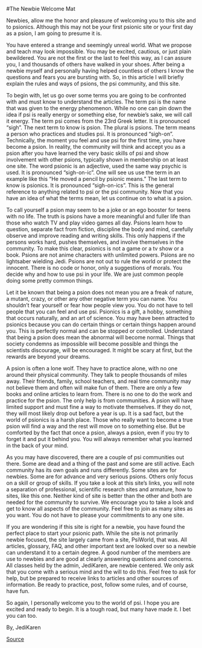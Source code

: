 #The Newbie Welcome Mat

Newbies, allow me the honor and pleasure of welcoming you to this site and to psionics.  Although this may not be your first psionic site or your first day as a psion, I am going to presume it is. 

You have entered a strange and seemingly unreal world.  What we propose and teach may look impossible.  You may be excited, cautious, or just plain bewildered.  You are not the first or the last to feel this way, as I can assure you, I and thousands of others have walked in your shoes.  After being a newbie myself and personally having helped countless of others I know the questions and fears you are bursting with.  So, in this article I will briefly explain the rules and ways of psions, the psi community, and this site.

To begin with, let us go over some terms you are going to be confronted with and must know to understand the articles.  The term psi is the name that was given to the energy phenomenon.  While no one can pin down the idea if psi is really energy or something else, for newbie’s sake, we will call it energy.  The term psi comes from the 23rd Greek letter.  It is pronounced “sigh”.  The next term to know is psion.  The plural is psions.  The term means a person who practices and studies psi.  It is pronounced “sigh-on”.  Technically, the moment you feel and use psi for the first time, you have become a psion.  In reality, the community will think and accept you as a psion after you have learned the very basic skills of psi and show involvement with other psions, typically shown in membership on at least one site.  The word psionic is an adjective, used the same way psychic is used.  It is pronounced “sigh-on-ic”.  One will see us use the term in an example like this “He moved a pencil by psionic means.”  The last term to know is psionics.  It is pronounced “sigh-on-ics”.  This is the general reference to anything related to psi or the psi community.  Now that you have an idea of what the terms mean, let us continue on to what is a psion.

To call yourself a psion may seem to be a joke or an ego booster for teens with no life.  The truth is psions have a more meaningful and fuller life than those who watch TV and play video games all day.  Psions learn how to question, separate fact from fiction, discipline the body and mind, carefully observe and improve reading and writing skills.  This only happens if the persons works hard, pushes themselves, and involve themselves in the community.  To make this clear, psionics is not a game or a tv show or a book.  Psions are not anime characters with unlimited powers.  Psions are no lightsaber wielding Jedi.  Psions are not out to rule the world or protect the innocent.  There is no code or honor, only a suggestions of morals.  You decide why and how to use psi in your life.  We are just common people doing some pretty common things.

Let it be known that being a psion does not mean you are a freak of nature, a mutant, crazy, or other any other negative term you can name.  You shouldn’t  fear yourself or fear how people view you.  You do not have to tell people that you can feel and use psi.  Psionics is a gift, a hobby, something that occurs naturally, and an art of science.  You may have been attracted to psionics because you can do certain things or certain things happen around you.  This is perfectly normal and can be stopped or controlled.  Understand that being a psion does mean the abnormal will become normal.  Things that society condemns as impossible will become possible and things the scientists discourage, will be encouraged.  It might be scary at first, but the rewards are beyond your dreams.

A psion is often a lone wolf.  They have to practice alone, with no one around their physical community.  They talk to people thousands of miles away.  Their friends, family, school teachers, and real time community may not believe them and often will make fun of them.  There are only a few books and online articles to learn from.  There is no one to do the work and practice for the psion.  The only help is from communities.  A psion will have limited support and must fine a way to motivate themselves.  If they do not, they will most likely drop out before a year is up.  It is a sad fact, but the world of psionics is a harsh place.  Those who really want to become a true psion will find a way and the rest will move on to something else.  But be comforted by the fact that once a psion, always a psion, even if you try to forget it and put it behind you.  You will always remember what you learned in the back of your mind.

As you may have discovered, there are a couple of psi communities out there.  Some are dead and a thing of the past and some are still active.  Each community has its own goals and runs differently.  Some sites are for newbies.  Some are for advance and very serious psions.  Others only focus on a skill or group of skills.  If you take a look at this site’s links, you will note a separation of professional, scientific research sites and armature, how to sites, like this one.  Neither kind of site is better than the other and both are needed for the community to survive.  We encourage you to take a look and get to know all aspects of the community.  Feel free to join as many sites as you want.  You do not have to please your commitments to any one site.

If you are wondering if this site is right for a newbie, you have found the perfect place to start your psionic path.  While the site is not primarily newbie focused, the site largely came from a site, PsiWorld, that was.  All articles, glossary, FAQ, and other important text are looked over so a newbie can understand it to a certain degree.  A good number of the members are use to newbies and are good at clearly answering questions and concerns.  All classes held by the admin, JediKaren, are newbie centered.  We only ask that you come with a serious mind and the will to do this.  Feel free to ask for help, but be prepared to receive links to articles and other sources of information.  Be ready to practice, post, follow some rules, and of course, have fun.

So again, I personally welcome you to the world of psi.  I hope you are excited and ready to begin.  It is a tough road, but many have made it.  I bet you can too.

By,
JediKaren

[Source](https://web.archive.org/web/20120423020145/http://shiftedperspectives.net/articles.php?id=1)
